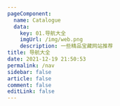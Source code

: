 ```yaml
---
pageComponent: 
  name: Catalogue
  data: 
    key: 01.导航大全
    imgUrl: /img/web.png
    description: 一些精品宝藏网站推荐
title: 导航大全
date: 2021-12-19 21:50:53
permalink: /nav
sidebar: false
article: false
comment: false
editLink: false
---
```


